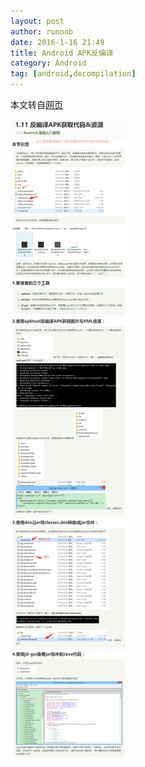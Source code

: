 ```yaml
---
layout: post
author: runoob
date: 2016-1-16 21:49
title: Android APK反编译
category: Android
tag: [android,decompilation]
---
```


本文转自[网页](http://www.runoob.com/w3cnote/android-tutorial-decompile-apk-get-code-resources.html)

<!-- more -->

![Android Decompilation](/public/img/android/android_decompilation.png)
